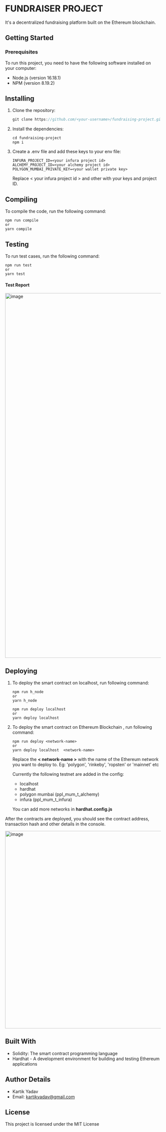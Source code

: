 # **FUNDRAISER PROJECT**

It's a decentralized fundraising platform built on the Ethereum blockchain.

## **Getting Started**

### **Prerequisites**

To run this project, you need to have the following software installed on your computer:

- Node.js (version 16.18.1)
- NPM (version 8.19.2)

## **Installing**

1. Clone the repository:

   ```js
   git clone https://github.com/<your-username>/fundraising-project.git
   ```

2. Install the dependencies:
   ```properties
   cd fundraising-project
   npm i
   ```
3. Create a .env file and add these keys to your env file:

   ```env
   INFURA_PROJECT_ID=<your infura project id>
   ALCHEMY_PROJECT_ID=<your alchemy project id>
   POLYGON_MUMBAI_PRIVATE_KEY=<your wallet private key>
   ```

   Replace < your infura project id > and other with your keys and project ID.

## **Compiling**

To compile the code, run the following command:

```properties
npm run compile
or
yarn compile
```

## **Testing**

To run test cases, run the following command:

```properties
npm run test
or
yarn test
```

#### **Test Report**

<img width="1178" alt="image" src="https://github.com/rao-kartik/nirman-pro/assets/77038631/c148ddd2-27ea-4254-91c7-a0a68df1caf4">

## **Deploying**

1. To deploy the smart contract on localhost, run following command:

   ```properties
   npm run h_node
   or
   yarn h_node
   ```

   ```Properties
   npm run deploy localhost
   or
   yarn deploy localhost
   ```

2. To deploy the smart contract on Ethereum Blockchain , run following command:

   ```Properties
   npm run deploy <network-name>
   or
   yarn deploy localhost  <network-name>
   ```

   Replace the **< network-name >** with the name of the Ethereum network you want to deploy to. Eg: 'polygon', 'rinkeby', 'ropsten' or 'mainnet' etc

   Currently the following testnet are added in the config:

   - localhost
   - hardhat
   - polygon mumbai (ppl_mum_t_alchemy)
   - infura (ppl_mum_t_infura)

   You can add more networks in **hardhat.config.js**

After the contracts are deployed, you should see the contract address, transaction hash and other details in the console.

<img width="638" alt="image" src="https://github.com/rao-kartik/nirman-pro/assets/77038631/659ce238-5066-42f1-a659-eaf339d4f58e">

## **Built With**

- Solidity: The smart contract programming language
- Hardhat - A development environment for building and testing Ethereum applications

## **Author Details**

- Kartik Yadav
- Email: kartikyadav@gmail.com

## **License**

This project is licensed under the MIT License
